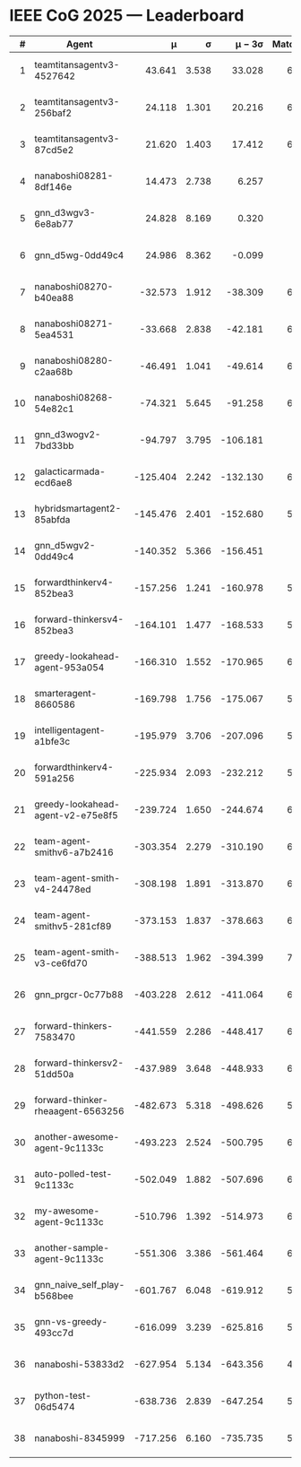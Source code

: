 # IEEE CoG 2025 — Leaderboard

| # | Agent | μ | σ | μ − 3σ | Matches | Updated |
|---:|---|---:|---:|---:|---:|---|
| 1 | teamtitansagentv3-4527642 | 43.641 | 3.538 | 33.028 | 6956 | 2025-08-30 09:08 |
| 2 | teamtitansagentv3-256baf2 | 24.118 | 1.301 | 20.216 | 6576 | 2025-08-30 09:08 |
| 3 | teamtitansagentv3-87cd5e2 | 21.620 | 1.403 | 17.412 | 6160 | 2025-08-30 09:08 |
| 4 | nanaboshi08281-8df146e | 14.473 | 2.738 | 6.257 | 276 | 2025-08-30 09:08 |
| 5 | gnn_d3wgv3-6e8ab77 | 24.828 | 8.169 | 0.320 | 138 | 2025-08-30 09:08 |
| 6 | gnn_d5wg-0dd49c4 | 24.986 | 8.362 | -0.099 | 120 | 2025-08-30 09:08 |
| 7 | nanaboshi08270-b40ea88 | -32.573 | 1.912 | -38.309 | 6800 | 2025-08-30 09:08 |
| 8 | nanaboshi08271-5ea4531 | -33.668 | 2.838 | -42.181 | 6758 | 2025-08-30 09:08 |
| 9 | nanaboshi08280-c2aa68b | -46.491 | 1.041 | -49.614 | 6018 | 2025-08-30 09:08 |
| 10 | nanaboshi08268-54e82c1 | -74.321 | 5.645 | -91.258 | 6220 | 2025-08-30 09:08 |
| 11 | gnn_d3wogv2-7bd33bb | -94.797 | 3.795 | -106.181 | 274 | 2025-08-30 09:08 |
| 12 | galacticarmada-ecd6ae8 | -125.404 | 2.242 | -132.130 | 6160 | 2025-08-30 09:08 |
| 13 | hybridsmartagent2-85abfda | -145.476 | 2.401 | -152.680 | 5728 | 2025-08-30 09:08 |
| 14 | gnn_d5wgv2-0dd49c4 | -140.352 | 5.366 | -156.451 | 226 | 2025-08-30 09:08 |
| 15 | forwardthinkerv4-852bea3 | -157.256 | 1.241 | -160.978 | 5465 | 2025-08-30 09:08 |
| 16 | forward-thinkersv4-852bea3 | -164.101 | 1.477 | -168.533 | 5197 | 2025-08-30 09:08 |
| 17 | greedy-lookahead-agent-953a054 | -166.310 | 1.552 | -170.965 | 6068 | 2025-08-30 09:08 |
| 18 | smarteragent-8660586 | -169.798 | 1.756 | -175.067 | 5297 | 2025-08-30 09:08 |
| 19 | intelligentagent-a1bfe3c | -195.979 | 3.706 | -207.096 | 5673 | 2025-08-30 09:08 |
| 20 | forwardthinkerv4-591a256 | -225.934 | 2.093 | -232.212 | 5322 | 2025-08-30 09:08 |
| 21 | greedy-lookahead-agent-v2-e75e8f5 | -239.724 | 1.650 | -244.674 | 6460 | 2025-08-30 09:08 |
| 22 | team-agent-smithv6-a7b2416 | -303.354 | 2.279 | -310.190 | 6880 | 2025-08-30 09:08 |
| 23 | team-agent-smith-v4-24478ed | -308.198 | 1.891 | -313.870 | 6358 | 2025-08-30 09:08 |
| 24 | team-agent-smithv5-281cf89 | -373.153 | 1.837 | -378.663 | 6980 | 2025-08-30 09:08 |
| 25 | team-agent-smith-v3-ce6fd70 | -388.513 | 1.962 | -394.399 | 7498 | 2025-08-30 09:08 |
| 26 | gnn_prgcr-0c77b88 | -403.228 | 2.612 | -411.064 | 6090 | 2025-08-30 09:08 |
| 27 | forward-thinkers-7583470 | -441.559 | 2.286 | -448.417 | 6700 | 2025-08-30 09:08 |
| 28 | forward-thinkersv2-51dd50a | -437.989 | 3.648 | -448.933 | 6048 | 2025-08-30 09:08 |
| 29 | forward-thinker-rheaagent-6563256 | -482.673 | 5.318 | -498.626 | 5688 | 2025-08-30 09:08 |
| 30 | another-awesome-agent-9c1133c | -493.223 | 2.524 | -500.795 | 6280 | 2025-08-30 09:08 |
| 31 | auto-polled-test-9c1133c | -502.049 | 1.882 | -507.696 | 6560 | 2025-08-30 09:08 |
| 32 | my-awesome-agent-9c1133c | -510.796 | 1.392 | -514.973 | 6600 | 2025-08-30 09:08 |
| 33 | another-sample-agent-9c1133c | -551.306 | 3.386 | -561.464 | 6780 | 2025-08-30 09:08 |
| 34 | gnn_naive_self_play-b568bee | -601.767 | 6.048 | -619.912 | 5500 | 2025-08-30 09:08 |
| 35 | gnn-vs-greedy-493cc7d | -616.099 | 3.239 | -625.816 | 5300 | 2025-08-30 09:08 |
| 36 | nanaboshi-53833d2 | -627.954 | 5.134 | -643.356 | 4920 | 2025-08-30 09:08 |
| 37 | python-test-06d5474 | -638.736 | 2.839 | -647.254 | 5540 | 2025-08-30 09:08 |
| 38 | nanaboshi-8345999 | -717.256 | 6.160 | -735.735 | 5710 | 2025-08-30 09:08 |
